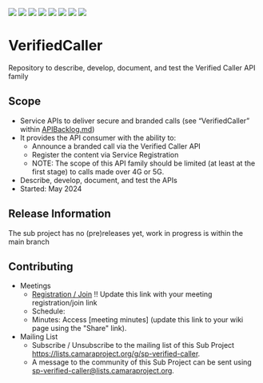 <a href="https://github.com/camaraproject/VerifiedCaller/commits/" title="Last Commit"><img src="https://img.shields.io/github/last-commit/camaraproject/VerifiedCaller?style=plastic"></a>
<a href="https://github.com/camaraproject/VerifiedCaller/issues" title="Open Issues"><img src="https://img.shields.io/github/issues/camaraproject/VerifiedCaller?style=plastic"></a>
<a href="https://github.com/camaraproject/VerifiedCaller/pulls" title="Open Pull Requests"><img src="https://img.shields.io/github/issues-pr/camaraproject/VerifiedCaller?style=plastic"></a>
<a href="https://github.com/camaraproject/VerifiedCaller/graphs/contributors" title="Contributors"><img src="https://img.shields.io/github/contributors/camaraproject/VerifiedCaller?style=plastic"></a>
<a href="https://github.com/camaraproject/VerifiedCaller" title="Repo Size"><img src="https://img.shields.io/github/repo-size/camaraproject/VerifiedCaller?style=plastic"></a>
<a href="https://github.com/camaraproject/VerifiedCaller/blob/main/LICENSE" title="License"><img src="https://img.shields.io/badge/License-Apache%202.0-green.svg?style=plastic"></a>
<a href="https://github.com/camaraproject/VerifiedCaller/releases/latest" title="Latest Release"><img src="https://img.shields.io/github/release/camaraproject/VerifiedCaller?style=plastic"></a>
<a href="https://github.com/camaraproject/Governance/blob/main/ProjectStructureAndRoles.md" title="Sandbox API Repository"><img src="https://img.shields.io/badge/Sandbox%20API%20Repository-yellow?style=plastic"></a>

# VerifiedCaller
Repository to describe, develop, document, and test the Verified Caller API family
<!-- Alternative if an additional API repo of an existing API family: "Repository to describe, develop, document, and test the VerifiedCaller API of the $api-familiy$ API group" -->

## Scope
* Service APIs to deliver secure and branded calls (see “VerifiedCaller” within [APIBacklog.md](https://github.com/camaraproject/APIBacklog/blob/main/documentation/APIbacklog.md))
* It provides the API consumer with the ability to:  
  * Announce a branded call via the Verified Caller API
  * Register the content via Service Registration
  * NOTE: The scope of this API family should be limited (at least at the first stage) to calls made over 4G or 5G.  
* Describe, develop, document, and test the APIs
* Started: May 2024

## Release Information
<!-- Use/uncomment one or multiple the following options -->
The sub project has no (pre)releases yet, work in progress is within the main branch
<!-- Pre-releases of this sub project are available in https://github.com/camaraproject/VerifiedCaller/releases -->
<!-- The latest public release is available here: https://github.com/camaraproject/VerifiedCaller/releases/latest -->
<!-- For changes see [CHANGELOG.md](https://github.com/camaraproject/VerifiedCaller/blob/main/CHANGELOG.md) -->

## Contributing
* Meetings <!-- for new API families request a meeting link from the LF admin team or replace the information with the existing meeting information (of the API family) -->
    * [Registration / Join](https://wiki.camaraproject.org/x/TQAG) !! Update this link with your meeting registration/join link
    * Schedule: 
    * Minutes: Access [meeting minutes] (update this link to your wiki page using the "Share" link).
* Mailing List
    * Subscribe / Unsubscribe to the mailing list of this Sub Project <https://lists.camaraproject.org/g/sp-verified-caller>.
    * A message to the community of this Sub Project can be sent using <sp-verified-caller@lists.camaraproject.org>.
